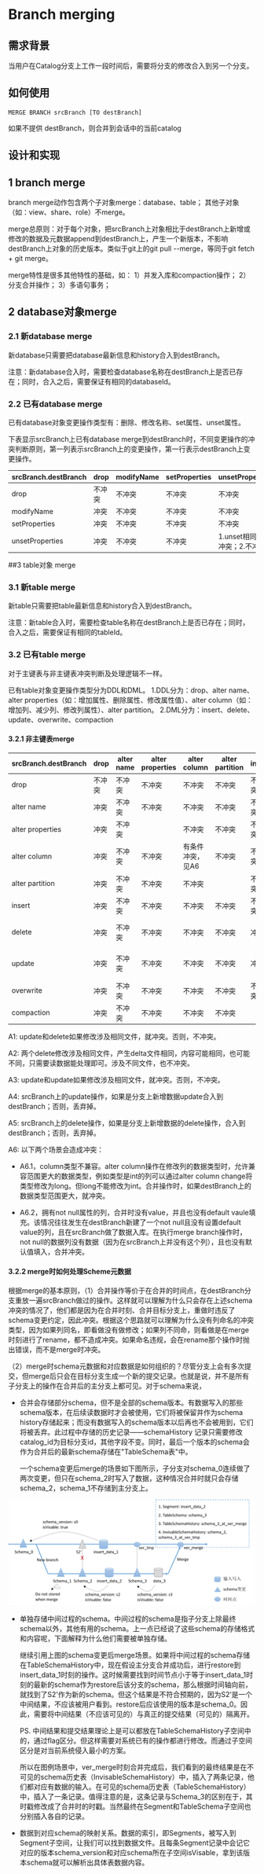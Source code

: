 # Branch merging

## 需求背景

当用户在Catalog分支上工作一段时间后，需要将分支的修改合入到另一个分支。

## 如何使用

```
MERGE BRANCH srcBranch [TO destBranch]
```

如果不提供 destBranch，则合并到会话中的当前catalog


## 设计和实现

## 1 branch merge
branch merge动作包含两个子对象merge：database、table； 其他子对象（如：view、share、role）不merge。

merge总原则：对于每个对象，把srcBranch上对象相比于destBranch上新增或修改的数据及元数据append到destBranch上，产生一个新版本，不影响destBranch上对象的历史版本。类似于git上的git pull --merge，等同于git fetch + git merge。

merge特性是很多其他特性的基础，如：
1）并发入库和compaction操作；
2）分支合并操作；
3）多语句事务；

## 2 database对象merge

### 2.1 新database merge
新database只需要把database最新信息和history合入到destBranch。

注意：新database合入时，需要检查database名称在destBranch上是否已存在；同时，合入之后，需要保证有相同的databaseId。

### 2.2 已有database merge
已有database对象变更操作类型有：删除、修改名称、set属性、unset属性。

下表显示srcBranch上已有database merge到destBranch时，不同变更操作的冲突判断原则，第一列表示srcBranch上的变更操作，第一行表示destBranch上变更操作。

| srcBranch.destBranch | drop   | modifyName | setProperties | unsetProperties |
| -------------------- | ------ | ---------- | ------------- | -------------   |
| drop                 | 不冲突  | 不冲突      | 不冲突         | 不冲突           |
| modifyName           | 冲突    | 不冲突      | 不冲突         | 不冲突           |
| setProperties        | 冲突    | 不冲突      | 不冲突         | 不冲突           |
| unsetProperties      | 冲突    | 不冲突      | 不冲突         | 1.unset相同属性冲突；2.不冲突 |

##3 table对象 merge

### 3.1 新table merge
新table只需要把table最新信息和history合入到destBranch。

注意：新table合入时，需要检查table名称在destBranch上是否已存在；同时，合入之后，需要保证有相同的tableId。

### 3.2 已有table merge
对于主键表与非主键表冲突判断及处理逻辑不一样。

已有table对象变更操作类型分为DDL和DML。
1.DDL分为：drop、alter name、alter properties（如：增加属性、删除属性、修改属性值）、alter column（如：增加列、减少列、修改列属性）、alter partition。
2.DML分为：insert、delete、update、overwrite、compaction

#### 3.2.1 非主键表merge

| srcBranch.destBranch | drop | alter name | alter properties | alter column | alter partition | insert | delete | update | overwrite | compaction |
| -------------------- | ---- | ---------- | ---------------- | -------------- | --------------- | ------ | ------ | ------ | --------- | ---------- |
| drop                 | 不冲突 | 不冲突      | 不冲突            | 不冲突        | 不冲突           | 不冲突  | 不冲突   | 不冲突  | 不冲突     |            |
| alter name           | 冲突  | 不冲突      | 不冲突            | 不冲突        | 不冲突           | 不冲突  | 不冲突   | 不冲突  | 不冲突     |            |
| alter properties     | 冲突  | 不冲突      |                  | 不冲突        | 不冲突           | 不冲突  | 不冲突   | 不冲突  | 不冲突     |            |
| alter column         | 冲突  | 不冲突      | 不冲突            | 有条件冲突，见A6 | 不冲突           | 不冲突  | 不冲突   | 不冲突  | 不冲突     |            |
| alter partition      | 冲突  | 不冲突      | 不冲突            | 不冲突        |                 | 不冲突  | 不冲突   | 不冲突  | 不冲突     |            |
| insert               | 冲突  | 不冲突      | 不冲突            | 不冲突        | 不冲突           | 不冲突  | 不冲突   | 不冲突  | 不冲突     |            |
| delete | 冲突 | 不冲突 | 不冲突 | 不冲突 | 不冲突 | 冲突 | 不冲突，见A2 | 不冲突 | 不冲突，见A5 | |
| update               | 冲突  | 不冲突      | 不冲突            | 不冲突        | 不冲突           | 冲突 | 有条件冲突，见A1 | 有条件冲突，见A3 | 不冲突，见A4 |            |
| overwrite            | 冲突  | 不冲突      | 不冲突            | 不冲突        | 不冲突           | 不冲突  | 不冲突   |  不冲突   | 不冲突   |            |
| compaction           | 冲突  | 不冲突      | 不冲突            | 不冲突        | 不冲突           |        |         |          |         |            |

A1: update和delete如果修改涉及相同文件，就冲突。否则，不冲突。

A2: 两个delete修改涉及相同文件，产生delta文件相同，内容可能相同，也可能不同，只需要读数据能处理即可。涉及不同文件，也不冲突。

A3: update和update如果修改涉及相同文件，就冲突。否则，不冲突。

A4: srcBranch上的update操作，如果是分支上新增数据update合入到destBranch；否则，丢弃掉。

A5: srcBranch上的delete操作，如果是分支上新增数据的delete操作，合入到destBranch；否则，丢弃掉。

A6: 以下两个场景会造成冲突：

- A6.1，column类型不兼容。alter column操作在修改列的数据类型时，允许兼容范围更大的数据类型，例如类型是int的列可以通过alter column change将类型修改为long。但long不能修改为int。合并操作时，如果destBranch上的数据类型范围更大，就冲突。

- A6.2，拥有not null属性的列，合并时没有value，并且也没有default vaule填充。该情况往往发生在destBranch新建了一个not null且没有设置default value的列，且在srcBranch做了数据入库。在执行merge branch操作时，not null的数据列没有数据（因为在srcBranch上并没有这个列），且也没有默认值填入，合并冲突。

#### 3.2.2 merge时如何处理Scheme元数据

根据merge的基本原则，（1）合并操作等价于在合并的时间点，在destBranch分支重放一遍srcBranch做过的操作。这样就可以理解为什么只会存在上述schema冲突的情况了，他们都是因为在合并时刻、合并目标分支上，重做时违反了schema变更约定，因此冲突。根据这个思路就可以理解为什么没有列命名的冲突类型，因为如果列同名，即看做没有做修改；如果列不同命，则看做是在merge时刻进行了rename，都不造成冲突。如果命名违规，会在rename那个操作时抛出错误，而不是merge时冲突。

（2）merge时schema元数据和对应数据是如何组织的？尽管分支上会有多次提交，但merge后只会在目标分支生成一个新的提交记录。也就是说，并不是所有子分支上的操作在合并后的主分支上都可见。对于schema来说，

- 合并会存储部分schema，但不是全部的schema版本。有数据写入的那些schema版本，在后续读数据时才会被使用，它们将被保留并作为schema history存储起来；而没有数据写入的schema版本以后再也不会被用到，它们将被丢弃。此过程中存储的历史记录——schemaHistory 记录只需要修改catalog_id为目标分支id，其他字段不变。同时，最后一个版本的schema会作为合并后的最新schema存储在"TableSchema表"中。

  一个schema变更后merge的场景如下图所示，子分支对schema_0连续做了两次变更，但只在schema_2时写入了数据，这种情况合并时就只会存储schema_2，schema_1不存储到主分支上。

![mergeSchema](../images/merge_schema.png)

- 单独存储中间过程的schema。中间过程的schema是指子分支上除最终schema以外，其他有用的schema。上一点已经说了这些schema的存储格式和内容呢，下面解释为什么他们需要被单独存储。

  继续引用上图的schema变更后merge场景。如果将中间过程的schema存储在TableSchemaHistory中，现在假设主分支合并成功后，进行restore到insert_data_1时刻的操作。这时候需要找到时间节点小于等于insert_data_1时刻的最新的schema作为restore后该分支的schema，那么根据时间轴向前，就找到了S2'作为新的schema。但这个结果是不符合预期的，因为S2‘是一个中间结果，不应该被用户看到。restore后应该使用的版本是schema_0。因此，需要将中间结果（不应该可见的）与真正的提交结果（可见的）隔离开。

  PS. 中间结果和提交结果理论上是可以都放在TableSchemaHistory子空间中的，通过flag区分。但这样需要对系统已有的操作都进行修改。而通过子空间区分是对当前系统侵入最小的方案。

  所以在图例场景中，ver_merge时刻合并完成后，我们看到的最终结果是在不可见的schema历史表（InvisableSchemaHistory）中，插入了两条记录，他们都对应有数据的输入。在可见的schema历史表（TableSchemaHistory）中，插入了一条记录。值得注意的是，这条记录与Schema_3的区别在于，其时戳修改成了合并时的时戳。当然最终在Segment和TableSchema子空间也分别插入各自的记录。

- 数据到对应schema的映射关系。数据的索引，即Segments，被写入到Segment子空间，让我们可以找到数据文件。且每条Segment记录中会记它对应的版本schema_version和对应schema所在子空间isVisable，拿到该版本schema就可以解析出具体表数据内容。
